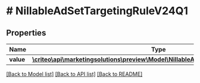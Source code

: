 # # NillableAdSetTargetingRuleV24Q1

## Properties

Name | Type | Description | Notes
------------ | ------------- | ------------- | -------------
**value** | [**\criteo\api\marketingsolutions\preview\Model\NillableAdSetTargetingRuleV24Q1Value**](NillableAdSetTargetingRuleV24Q1Value.md) |  | [optional]

[[Back to Model list]](../../README.md#models) [[Back to API list]](../../README.md#endpoints) [[Back to README]](../../README.md)
